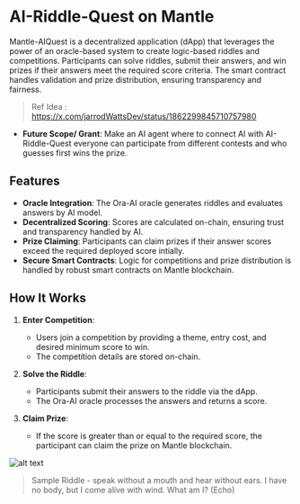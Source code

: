 # AI-Riddle-Quest on Mantle

Mantle-AIQuest is a decentralized application (dApp) that leverages the power of an oracle-based system to create logic-based riddles and competitions. Participants can solve riddles, submit their answers, and win prizes if their answers meet the required score criteria. The smart contract handles validation and prize distribution, ensuring transparency and fairness.

> Ref Idea : https://x.com/jarrodWattsDev/status/1862299845710757980
- **Future Scope/ Grant**: Make an AI agent where to connect AI with AI-Riddle-Quest everyone can participate from different contests and who guesses first wins the prize.

## Features
- **Oracle Integration**: The Ora-AI oracle generates riddles and evaluates answers by AI model.
- **Decentralized Scoring**: Scores are calculated on-chain, ensuring trust and transparency handled by AI.
- **Prize Claiming**: Participants can claim prizes if their answer scores exceed the required deployed score intially.
- **Secure Smart Contracts**: Logic for competitions and prize distribution is handled by robust smart contracts on Mantle blockchain.

## How It Works

1. **Enter Competition**:
   - Users join a competition by providing a theme, entry cost, and desired minimum score to win.
   - The competition details are stored on-chain.

2. **Solve the Riddle**:
   - Participants submit their answers to the riddle via the dApp.
   - The Ora-AI oracle processes the answers and returns a score.

3. **Claim Prize**:
   - If the score is greater than or equal to the required score, the participant can claim the prize on Mantle blockchain.


![alt text](<Screenshot 2024-12-23 at 8.32.04 PM.png>)

>Sample Riddle - speak without a mouth and hear without ears. I have no body, but I come alive with wind. What am I? (Echo)